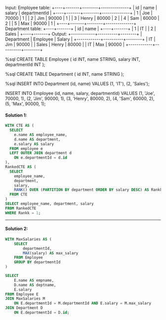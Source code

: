 Input: 
Employee table:
+----+-------+--------+--------------+
| id | name  | salary | departmentId |
+----+-------+--------+--------------+
| 1  | Joe   | 70000  | 1            |
| 2  | Jim   | 90000  | 1            |
| 3  | Henry | 80000  | 2            |
| 4  | Sam   | 60000  | 2            |
| 5  | Max   | 90000  | 1            |
+----+-------+--------+--------------+
Department table:
+----+-------+
| id | name  |
+----+-------+
| 1  | IT    |
| 2  | Sales |
+----+-------+
Output: 
+------------+----------+--------+
| Department | Employee | Salary |
+------------+----------+--------+
| IT         | Jim      | 90000  |
| Sales      | Henry    | 80000  |
| IT         | Max      | 90000  |
+------------+----------+--------+

%sql
CREATE TABLE Employee (
    id INT,
    name STRING,
    salary INT,
    departmentId INT
);

%sql
CREATE TABLE Department (
    id INT,
    name STRING
);

%sql
INSERT INTO Department (id, name) VALUES
(1, 'IT'),
(2, 'Sales');

INSERT INTO Employee (id, name, salary, departmentId) VALUES
(1, 'Joe', 70000, 1),
(2, 'Jim', 90000, 1),
(3, 'Henry', 80000, 2),
(4, 'Sam', 60000, 2),
(5, 'Max', 90000, 1);


#### Solution 1:
```sql
WITH CTE AS (
  SELECT 
    e.name AS employee_name,
    d.name AS department,
    e.salary AS salary
  FROM employee e
  LEFT OUTER JOIN department d
    ON e.departmentId = d.id
),
RankedCTE AS (
  SELECT 
    employee_name, 
    department, 
    salary,
    RANK() OVER (PARTITION BY department ORDER BY salary DESC) AS Rankk
  FROM CTE
)
SELECT employee_name, department, salary
FROM RankedCTE
WHERE Rankk = 1;
```
----------
#### Solution 2:
```sql
WITH MaxSalaries AS (
    SELECT 
        departmentId,
        MAX(salary) AS max_salary
    FROM Employee
    GROUP BY departmentId
)

SELECT 
    E.name AS empname,
    D.name AS deptname,
    E.salary
FROM Employee E
JOIN MaxSalaries M
    ON E.departmentId = M.departmentId AND E.salary = M.max_salary
JOIN Department D
    ON E.departmentId = D.id;
```

